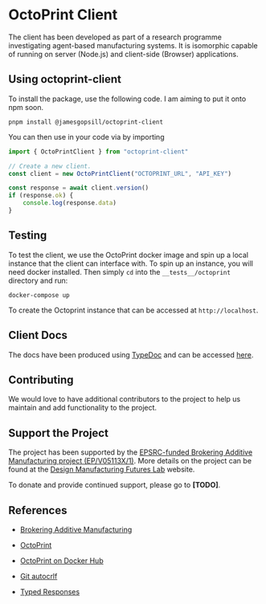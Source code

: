 # OctoPrint Client

The client has been developed as part of a research programme investigating agent-based manufacturing systems. It is isomorphic capable of running on server (Node.js) and client-side (Browser) applications.

## Using octoprint-client

To install the package, use the following code. I am aiming to put it onto npm soon.

```
pnpm install @jamesgopsill/octoprint-client
```

You can then use in your code via by importing

```typescript
import { OctoPrintClient } from "octoprint-client"

// Create a new client.
const client = new OctoPrintClient("OCTOPRINT_URL", "API_KEY")

const response = await client.version()
if (response.ok) {
	console.log(response.data)
}

```

## Testing

To test the client, we use the OctoPrint docker image and spin up a local instance that the client can interface with. To spin up an instance, you will need docker installed. Then simply `cd` into the `__tests__/octoprint` directory and run:

```
docker-compose up
```

To create the Octoprint instance that can be accessed at `http://localhost`.

## Client Docs

The docs have been produced using [TypeDoc](https://typedoc.org/) and can be accessed [here](https://jamesgopsill.github.io/octoprint-client/).

## Contributing

We would love to have additional contributors to the project to help us maintain and add functionality to the project.

## Support the Project

The project has been supported by the [EPSRC-funded Brokering Additive Manufacturing project (EP/V05113X/1)](https://gow.epsrc.ukri.org/NGBOViewGrant.aspx?GrantRef=EP/V05113X/1). More details on the project can be found at the [Design Manufacturing Futures Lab](https://dmf-lab.co.uk/) website.

To donate and provide continued support, please go to **[TODO]**.

## References

- [Brokering Additive Manufacturing](https://dmf-lab.co.uk/brokering-additive-manufacturing/)
- [OctoPrint](https://octoprint.org/)
- [OctoPrint on Docker Hub](https://hub.docker.com/r/octoprint/octoprint)
- [Git autocrlf](https://tanutaran.medium.com/solving-git-lf-will-be-replaced-by-crlf-7ca84eb0aad4)

- [Typed Responses](https://www.carlrippon.com/fetch-with-async-await-and-typescript/)